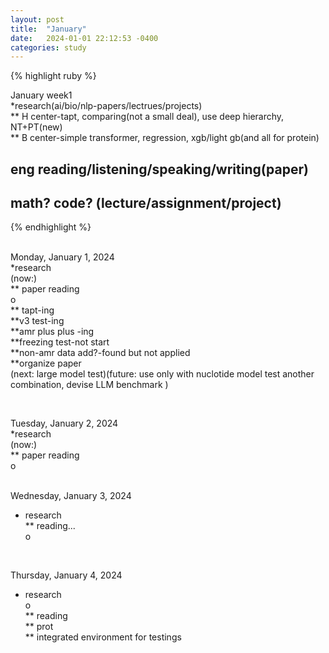 ```yaml
---
layout: post
title:  "January"
date:   2024-01-01 22:12:53 -0400
categories: study
---
```







{% highlight ruby %}


January week1   
*research(ai/bio/nlp-papers/lectrues/projects)  
** H center-tapt, comparing(not a small deal), use deep hierarchy, NT+PT(new)  
** B center-simple transformer, regression, xgb/light gb(and all for protein)    
	
## eng reading/listening/speaking/writing(paper)  
## math? code? (lecture/assignment/project)    

{% endhighlight %}  
<br/>





Monday, January 1, 2024  
*research  
(now:)  
** paper reading  
o  
** tapt-ing  
**v3 test-ing  
**amr plus plus  -ing    
**freezing test-not start  
**non-amr data add?-found but not applied     
**organize paper  
(next: large model test)(future: use only with nuclotide model test another combination, devise LLM benchmark )  

<br/>  

Tuesday, January 2, 2024  
*research  
(now:)  
** paper reading  
o  
<br/>

Wednesday, January 3, 2024  
* research  
** reading...  
o  
<br/>  

Thursday, January 4, 2024  
* research  
o  
** reading  
** prot  
** integrated environment for testings  
<br/>  












